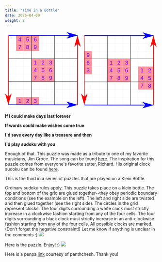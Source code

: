 ```yaml
---
title: "Time in a Bottle"
date: 2025-04-09
weight: 8
---
```

<img src="featured.png" alt="Puzzle Image">


<p><b>If I could make days last forever</b></p>
<p><b>If words could make wishes come true</b></p>
<p><b>I'd save every day like a treasure and then</b></p>
<p><b>I'd play sudoku with you</b></p>
<p>Enough of that. This puzzle was made as a tribute to one of my favorite musicians, Jim Croce. The song can be found <a href="https://www.youtube.com/watch?v=dO1rMeYnOmM">here</a>. The inspiration for this puzzle comes from everyone's favorite setter, Richard. His original clock sudoku can be found <a href="https://logic-masters.de/Raetselportal/Raetsel/zeigen.php?id=0002X4">here</a>.

This is the third in a series of puzzles that are played on a Klein Bottle.
</p>
<p>Ordinary sudoku rules apply. This puzzle takes place on a klein bottle. The top and bottom of the grid are glued together--they obey periodic boundary conditions (see the example on the left). The left and right side are twisted and then glued together (see the right side). The circles in the grid represent clocks. The four digits surrounding a white clock must strictly increase in a clockwise fashion starting from any of the four cells. The four digits surrounding a black clock must strictly increase in an anti-clockwise fashion starting from any of the four cells. All possible clocks are marked. (Don't forget the negative constraint!) Let me know if anything is unclear in the comments :)
<img src="/Dateien/bild.php?data=e6ec1abf-7512-30303034354a2d31"/>
</p>
<p>Here is the puzzle. Enjoy! :)
<img src="/Dateien/bild.php?data=da00f460-7719-30303034354a2d32"/>
</p>
<p>Here is a penpa <a href="https://tinyurl.com/y63cny6t">link</a> courtesy of panthchesh. Thank you!</p>